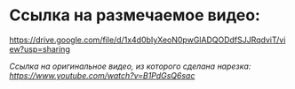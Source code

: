 # Ссылка на размечаемое видео: #
https://drive.google.com/file/d/1x4d0bIyXeoN0pwGlADQODdfSJJRqdviT/view?usp=sharing

*Ссылка на оригинальное видео, из которого сделана нарезка: https://www.youtube.com/watch?v=B1PdGsQ6sac*

